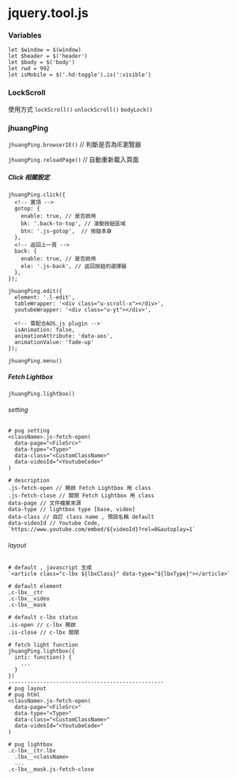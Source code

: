 # jquery.tool.js

### Variables
```
let $window = $(window)
let $header = $('header')
let $body = $('body')
let rwd = 992
let isMobile = $('.hd-toggle').is(':visible')
```
### LockScroll
使用方式
`lockScroll()`
`unlockScroll()`
`bodyLock()`

### jhuangPing

`jhuangPing.browserIE()` // 判斷是否為IE瀏覽器

`jhuangPing.reloadPage()` // 自動重新載入頁面

##### Click 相關設定
```
jhuangPing.click({
  <!-- 置頂 -->
  gotop: {
    enable: true, // 是否啟用
    bk: '.back-to-top', // 滾動按鈕區域
    btn: '.js-gotop',  // 按鈕本身
  },
  <!-- 返回上一頁 -->
  back: {
    enable: true, // 是否啟用
    ele: '.js-back', // 返回按鈕的選擇器
  },
});
```

```
jhuangPing.edit({
  element: '.l-edit',
  tableWrapper: '<div class="u-scroll-x"></div>',
  youtubeWrapper: '<div class="u-yt"></div>',

  <!-- 需配合AOS.js plugin -->
  isAnimation: false,
  animationAttribute: 'data-aos',
  animationValue: 'fade-up'
});
```

`jhuangPing.menu()`

##### Fetch Lightbox
`jhuangPing.lightbox()`
###### setting
```
# pug setting
<className>.js-fetch-open(
  data-page="<FileSrc>" 
  data-type="<Type>" 
  data-class="<CustomClassName>" 
  data-videoId="<YoutubeCode>"
)

# description
.js-fetch-open // 開啟 Fetch Lightbox 用 class
.js-fetch-close // 關閉 Fetch Lightbox 用 class
data-page // 文件檔案來源
data-type // lightbox type [base, video]
data-class // 自訂 class name , 預設名稱 default
data-videoId // Youtube Code, `https://www.youtube.com/embed/${videoId}?rel=0&autoplay=1`
```
###### layout
```
# default , javascript 生成
`<article class="c-lbx ${lbxClass}" data-type="${lbxType}"></article>`

# default element
.c-lbx__ctr
.c-lbx__video
.c-lbx__mask

# default c-lbx status
.is-open // c-lbx 開啟
.is-close // c-lbx 關閉

# fetch light function
jhuangPing.lightbox({
  inti: function() {
    ...
  }
})
-------------------------------------------------
# pug layout
# pug html
<className>.js-fetch-open(
  data-page="<FileSrc>" 
  data-type="<Type>" 
  data-class="<CustomClassName>" 
  data-videoId="<YoutubeCode>"
)

# pug lightbox
.c-lbx__ctr.lbx
  .lbx__<className>
  ...
.c-lbx__mask.js-fetch-close
```